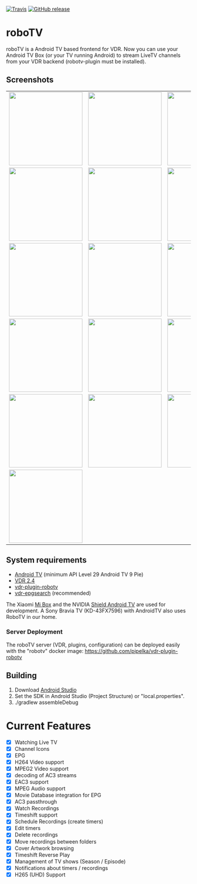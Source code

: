 [![Travis](https://img.shields.io/travis/pipelka/roboTV.svg)](https://travis-ci.org/pipelka/roboTV)
[![GitHub release](https://img.shields.io/github/release/pipelka/roboTV.svg)](https://github.com/pipelka/roboTV/releases)

# roboTV

roboTV is a Android TV based frontend for VDR.
Now you can use your Android TV Box (or your TV running Android) to stream LiveTV channels from your VDR backend (robotv-plugin must be installed).

## Screenshots
|   |   |   |
|---|---|---|
|<img src="https://raw.githubusercontent.com/pipelka/roboTV/master/media/screenshots/livetv.jpg" width="200" />|<img src="https://raw.githubusercontent.com/pipelka/roboTV/master/media/screenshots/livetv-shortcuts.jpg" width="200" />|<img src="https://raw.githubusercontent.com/pipelka/roboTV/master/media/screenshots/livetv-timeshift.jpg" width="200" />
|<img src="https://raw.githubusercontent.com/pipelka/roboTV/master/media/screenshots/epg.jpg" width="200" />|<img src="https://raw.githubusercontent.com/pipelka/roboTV/master/media/screenshots/epg-genre.jpg" width="200" />|<img src="https://raw.githubusercontent.com/pipelka/roboTV/master/media/screenshots/multiaudio.jpg" width="200" />
|<img src="https://raw.githubusercontent.com/pipelka/roboTV/master/media/screenshots/homescreen.jpg" width="200" />|<img src="https://raw.githubusercontent.com/pipelka/roboTV/master/media/screenshots/movies-folders.jpg" width="200" />|<img src="https://raw.githubusercontent.com/pipelka/roboTV/master/media/screenshots/movies-all.jpg" width="200" />
|<img src="https://raw.githubusercontent.com/pipelka/roboTV/master/media/screenshots/movies-details.jpg" width="200" />|<img src="https://raw.githubusercontent.com/pipelka/roboTV/master/media/screenshots/movies-details2.jpg" width="200" />|<img src="https://raw.githubusercontent.com/pipelka/roboTV/master/media/screenshots/movies-playback.jpg" width="200" />
|<img src="https://raw.githubusercontent.com/pipelka/roboTV/master/media/screenshots/movies-series.jpg" width="200" />|<img src="https://raw.githubusercontent.com/pipelka/roboTV/master/media/screenshots/movies-series-detail.jpg" width="200" />|<img src="https://raw.githubusercontent.com/pipelka/roboTV/master/media/screenshots/movies-timers.jpg" width="200" />
|<img src="https://raw.githubusercontent.com/pipelka/roboTV/master/media/screenshots/setup.jpg" width="200" />| | |

## System requirements

* [Android TV](https://www.android.com/tv/) (minimum API Level 29 Android TV 9 Pie)
* [VDR 2.4](http://www.vdr-wiki.de/)
* [vdr-plugin-robotv](https://github.com/pipelka/vdr-plugin-robotv)
* [vdr-epgsearch](http://www.vdr-wiki.de/wiki/index.php/Epgsearch-plugin) (recommended)

The Xiaomi [Mi Box](https://www.mi.com/global/mibox) and the NVIDIA [Shield Android TV](https://shield.nvidia.com/android-tv) are used for development.
A Sony Bravia TV (KD-43FX7596) with AndroidTV also uses RoboTV in our home.

### Server Deployment

The roboTV server (VDR, plugins, configuration) can be deployed easily with the "robotv" docker image:
https://github.com/pipelka/vdr-plugin-robotv

## Building

1. Download [Android Studio](https://developer.android.com/studio/index.html)
2. Set the SDK in Android Studio (Project Structure) or "local.properties".
4. ./gradlew assembleDebug

# Current Features

- [x] Watching Live TV
- [x] Channel Icons
- [x] EPG
- [x] H264 Video support
- [x] MPEG2 Video support
- [x] decoding of AC3 streams
- [x] EAC3 support
- [x] MPEG Audio support
- [x] Movie Database integration for EPG
- [x] AC3 passthrough
- [x] Watch Recordings
- [x] Timeshift support
- [x] Schedule Recordings (create timers)
- [x] Edit timers
- [x] Delete recordings
- [x] Move recordings between folders
- [x] Cover Artwork browsing
- [x] Timeshift Reverse Play
- [x] Management of TV shows (Season / Episode)
- [x] Notifications about timers / recordings
- [x] H265 (UHD) Support
